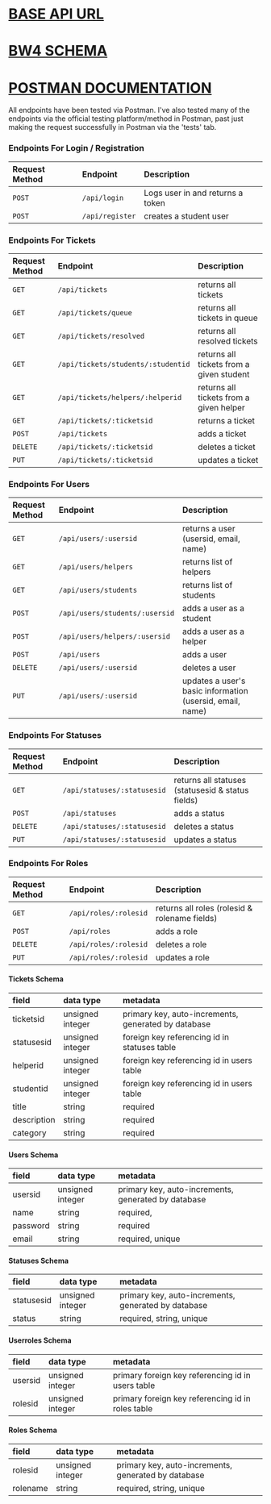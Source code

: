 # [BASE API URL](https://devdesk2eli.herokuapp.com/)

# [BW4 SCHEMA](https://dbdesigner.page.link/urgi8jQCzNMRBtiX8)

# [POSTMAN DOCUMENTATION](https://documenter.getpostman.com/view/6401823/SzKbLvH5?version=latest#13325605-4e44-4804-8593-4c9acbb0e929)

All endpoints have been tested via Postman.  I've also tested many of the endpoints via the official testing platform/method in Postman, past just making the request successfully in Postman via the 'tests' tab.

### Endpoints For Login / Registration

| Request Method | Endpoint         | Description                          |
| :------------- | :--------------- | :----------------------------------- |
| `POST`         | `/api/login`     | Logs user in and returns a token     |
| `POST`         | `/api/register`  | creates a student user               |

### Endpoints For Tickets

| Request Method | Endpoint                           | Description                              |
| :------------- | :--------------------------------- | :--------------------------------------- |
| `GET`          | `/api/tickets`                     | returns all tickets                      |
| `GET`          | `/api/tickets/queue`               | returns all tickets in queue             |
| `GET`          | `/api/tickets/resolved`            | returns all resolved tickets             |
| `GET`          | `/api/tickets/students/:studentid` | returns all tickets from a given student |
| `GET`          | `/api/tickets/helpers/:helperid`   | returns all tickets from a given helper  |
| `GET`          | `/api/tickets/:ticketsid`          | returns a ticket                         |
| `POST`         | `/api/tickets`                     | adds a ticket                            |
| `DELETE`       | `/api/tickets/:ticketsid`          | deletes a ticket                         |
| `PUT`          | `/api/tickets/:ticketsid`          | updates a ticket                         |

### Endpoints For Users

| Request Method | Endpoint                       | Description                                               |
| :------------- | :----------------------------- | :-------------------------------------------------------- |
| `GET`          | `/api/users/:usersid`          | returns a user (usersid, email, name)                     |
| `GET`          | `/api/users/helpers`           | returns list of helpers                                   |
| `GET`          | `/api/users/students`          | returns list of students                                  |
| `POST`         | `/api/users/students/:usersid` | adds a user as a student                                  |
| `POST`         | `/api/users/helpers/:usersid`  | adds a user as a helper                                   |
| `POST`         | `/api/users`                   | adds a user                                               |
| `DELETE`       | `/api/users/:usersid`          | deletes a user                                            |
| `PUT`          | `/api/users/:usersid`          | updates a user's basic information (usersid, email, name) |


### Endpoints For Statuses
 
| Request Method | Endpoint                    | Description                                       |
| :------------- | :-------------------------- | :------------------------------------------------ |
| `GET`          | `/api/statuses/:statusesid` | returns all statuses (statusesid & status fields) |
| `POST`         | `/api/statuses`             | adds a status                                     |
| `DELETE`       | `/api/statuses/:statusesid` | deletes a status                                  |
| `PUT`          | `/api/statuses/:statusesid` | updates a status                                  |

### Endpoints For Roles

| Request Method | Endpoint              | Description                                   |
| :------------- | :-------------------- | :-------------------------------------------- |
| `GET`          | `/api/roles/:rolesid` | returns all roles (rolesid & rolename fields) |
| `POST`         | `/api/roles`          | adds a role                                   |
| `DELETE`       | `/api/roles/:rolesid` | deletes a role                                |
| `PUT`          | `/api/roles/:rolesid` | updates a role                                |


#### Tickets Schema

| field       | data type        | metadata                                            |
| :---------- | :--------------- | :-------------------------------------------------- |
| ticketsid   | unsigned integer | primary key, auto-increments, generated by database |
| statusesid  | unsigned integer | foreign key referencing id in statuses table        |
| helperid    | unsigned integer | foreign key referencing id in users table           |
| studentid   | unsigned integer | foreign key referencing id in users table           |
| title       | string           | required                                            |
| description | string           | required                                            |
| category    | string           | required                                            |

#### Users Schema

| field    | data type        | metadata                                               |
| :------- | :--------------- | :--------------------------------------------------    |
| usersid  | unsigned integer | primary key, auto-increments, generated by database    |
| name     | string           | required,                                              |
| password | string           | required                                               |
| email    | string           | required, unique                                       |

#### Statuses Schema

| field      | data type        | metadata                                             |
| :--------  | :--------------- | :--------------------------------------------------- |
| statusesid | unsigned integer | primary key, auto-increments, generated by database  |
| status     | string           | required, string, unique                             |

#### Userroles Schema

| field       | data type        | metadata                                            |
| :---------- | :--------------- | :-------------------------------------------------- |
| usersid     | unsigned integer | primary foreign key referencing id in users table   |
| rolesid     | unsigned integer | primary foreign key referencing id in roles table   |

#### Roles Schema

| field    | data type        | metadata                                               |
| :------  | :--------------- | :--------------------------------------------------    |
| rolesid  | unsigned integer | primary key, auto-increments, generated by database    |
| rolename | string           | required, string, unique                               |
